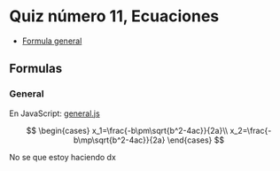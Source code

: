 # Quiz número 11, Ecuaciones

- [Formula general](#general)

## Formulas

### General

En JavaScript: [general.js](./general.js)

$$
\begin{cases}
x_1=\frac{-b\pm\sqrt{b^2-4ac}}{2a}\\
x_2=\frac{-b\mp\sqrt{b^2-4ac}}{2a}
\end{cases}
$$

No se que estoy haciendo dx